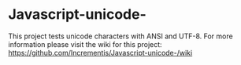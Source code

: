 # Javascript-unicode-
This project tests unicode characters with ANSI and UTF-8. For more information please visit the wiki for this project:
https://github.com/Incrementis/Javascript-unicode-/wiki
